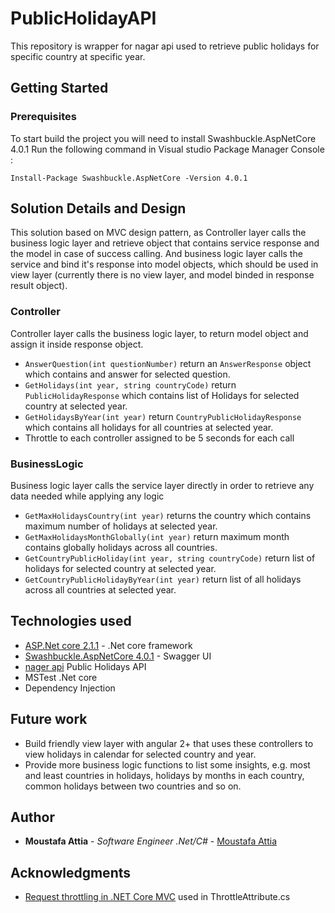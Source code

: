 # PublicHolidayAPI

This repository is wrapper for nagar api used to retrieve public holidays for specific country at specific year.

## Getting Started

### Prerequisites

To start build the project you will need to install Swashbuckle.AspNetCore 4.0.1
Run the following command in Visual studio Package Manager Console :

```
Install-Package Swashbuckle.AspNetCore -Version 4.0.1
```

## Solution Details and Design
This solution based on MVC design pattern, as Controller layer calls the business logic layer and retrieve object that contains service response and the model in case of success calling. 
And business logic layer calls the service and bind it's response into model objects, which should be used in view layer (currently there is no view layer, and model binded in response result object). 
### Controller
Controller layer calls the business logic layer, to return model object and assign it inside response object.
* ```AnswerQuestion(int questionNumber)``` return an ```AnswerResponse``` object which contains and answer for selected question.
* ```GetHolidays(int year, string countryCode)``` return ```PublicHolidayResponse``` which contains list of Holidays for selected country at selected year.
* ```GetHolidaysByYear(int year)``` return ```CountryPublicHolidayResponse``` which contains all holidays for all countries at selected year.
* Throttle to each controller assigned to be 5 seconds for each call

### BusinessLogic
Business logic layer calls the service layer directly in order to retrieve any data needed while applying any logic
* ```GetMaxHolidaysCountry(int year)``` returns the country which contains maximum number of holidays at selected year.
* ```GetMaxHolidaysMonthGlobally(int year)``` return maximum month contains globally holidays across all countries.
* ```GetCountryPublicHoliday(int year, string countryCode)``` return list of holidays for selected country at selected year.
* ```GetCountryPublicHolidayByYear(int year)``` return list of all holidays across all countries at selected year.

## Technologies used

* [ASP.Net core  2.1.1](https://dotnet.microsoft.com/download/dotnet-core/2.1) - .Net core framework
* [Swashbuckle.AspNetCore 4.0.1](https://www.nuget.org/packages/Swashbuckle.AspNetCore/4.0.1) - Swagger UI
* [nager api](https://date.nager.at) Public Holidays API
* MSTest .Net core
* Dependency Injection

## Future work
* Build friendly view layer with angular 2+ that uses these controllers to view holidays in calendar for selected country and year.
* Provide more business logic functions to list some insights, e.g. most and least countries in holidays, holidays by months in each country, common holidays between two countries and so on.

## Author

* **Moustafa Attia** - *Software Engineer .Net/C#* - [Moustafa Attia](https://github.com/MoustafaAttia)

## Acknowledgments

* [Request throttling in .NET Core MVC](https://www.johanbostrom.se/blog/request-throttling-in-net-core-mvc-and-api) used in ThrottleAttribute.cs
